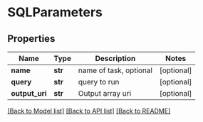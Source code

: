 # SQLParameters

## Properties
Name | Type | Description | Notes
------------ | ------------- | ------------- | -------------
**name** | **str** | name of task, optional | [optional] 
**query** | **str** | query to run | [optional] 
**output_uri** | **str** | Output array uri | [optional] 

[[Back to Model list]](../README.md#documentation-for-models) [[Back to API list]](../README.md#documentation-for-api-endpoints) [[Back to README]](../README.md)


